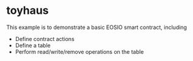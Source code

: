 # toyhaus

This example is to demonstrate a basic EOSIO smart contract, including

- Define contract actions
- Define a table
- Perform read/write/remove operations on the table
